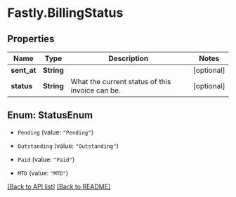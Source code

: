 # Fastly.BillingStatus

## Properties

Name | Type | Description | Notes
------------ | ------------- | ------------- | -------------
**sent_at** | **String** |  | [optional] 
**status** | **String** | What the current status of this invoice can be. | [optional] 



## Enum: StatusEnum


* `Pending` (value: `"Pending"`)

* `Outstanding` (value: `"Outstanding"`)

* `Paid` (value: `"Paid"`)

* `MTD` (value: `"MTD"`)





[[Back to API list]](../../README.md#endpoints) [[Back to README]](../../README.md)
